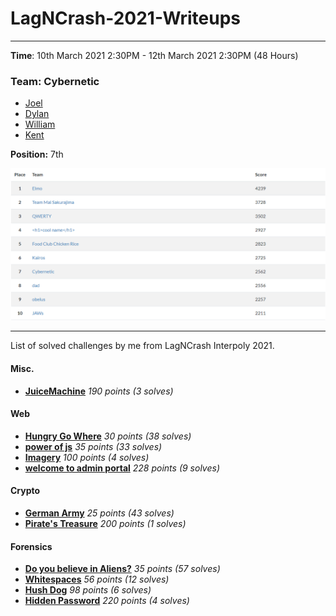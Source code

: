 # LagNCrash-2021-Writeups

---

**Time**: 10th March 2021 2:30PM - 12th March 2021 2:30PM (48 Hours)

### Team: Cybernetic
* [Joel](https://github.com/j041)
* [Dylan](https://github.com/Dylan-Liew)
* [William](https://github.com/willy00)
* [Kent](https://github.com/kentlow2002)

**Position:** 7th

![](./assets/final_score.png)

---

List of solved challenges by me from LagNCrash Interpoly 2021.

#### Misc.
- **[JuiceMachine](./writeup/misc/README.md)** _190 points (3 solves)_

#### Web
- **[Hungry Go Where]()** _30 points (38 solves)_
- **[power of js]()** _35 points (33 solves)_
- **[Imagery]()** _100 points (4 solves)_
- **[welcome to admin portal]()** _228 points (9 solves)_

#### Crypto
- **[German Army]()** _25 points (43 solves)_
- **[Pirate's Treasure]()** _200 points (1 solves)_

#### Forensics
- **[Do you believe in Aliens?]()** _35 points (57 solves)_
- **[Whitespaces]()** _56 points (12 solves)_
- **[Hush Dog]()** _98 points (6 solves)_
- **[Hidden Password]()** _220 points (4 solves)_

